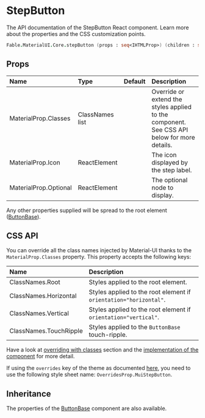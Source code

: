 # StepButton

<p class="description">The API documentation of the StepButton React component. Learn more about the properties and the CSS customization points.</p>

```fsharp
Fable.MaterialUI.Core.stepButton (props : seq<IHTMLProp>) (children : seq<ReactElement>) : ReactElement
```



## Props

| Name | Type | Default | Description |
|:-----|:-----|:--------|:------------|
| <span class="prop-name">MaterialProp.Classes</span> | <span class="prop-type">ClassNames list</span> |   | Override or extend the styles applied to the component.  See CSS API below for more details.  |
| <span class="prop-name">MaterialProp.Icon</span> | <span class="prop-type">ReactElement</span> |   | The icon displayed by the step label. |
| <span class="prop-name">MaterialProp.Optional</span> | <span class="prop-type">ReactElement</span> |   | The optional node to display. |

Any other properties supplied will be spread to the root element ([ButtonBase](#/api/button-base)).

## CSS API

You can override all the class names injected by Material-UI thanks to the `MaterialProp.Classes` property.
This property accepts the following keys:


| Name | Description |
|:-----|:------------|
| <span class="prop-name">ClassNames.Root</span> | Styles applied to the root element.
| <span class="prop-name">ClassNames.Horizontal</span> | Styles applied to the root element if `orientation="horizontal"`.
| <span class="prop-name">ClassNames.Vertical</span> | Styles applied to the root element if `orientation="vertical"`.
| <span class="prop-name">ClassNames.TouchRipple</span> | Styles applied to the `ButtonBase` touch-ripple.

Have a look at [overriding with classes](#/customization/overrides) section
and the [implementation of the component](https://github.com/mui-org/material-ui/tree/master/packages/material-ui/src/StepButton/StepButton.js)
for more detail.

If using the `overrides` key of the theme as documented
[here](#/customization/themes),
you need to use the following style sheet name: `OverridesProp.MuiStepButton`.

## Inheritance

The properties of the [ButtonBase](#/api/button-base) component are also available.
<!-- You can take advantage of this behavior to [target nested components](/guides/api/#spread). -->

<!--## Demos-->

<!--- [Steppers](/demos/steppers/)-->

